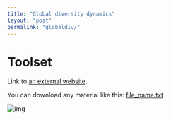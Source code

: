 ```yaml
---
title: "Global diversity dynamics"
layout: "post" 
permalink: "globaldiv/"
---
```


# Toolset

Link to [an external website](https://git-scm.com/).

You can download any material like this: [file_name.txt]({{site.baseurl}}data/metadata.txt)

![img](https://www.paleosynthesis.nat.fau.de/wp-content/uploads/2019/09/Icon-SummerSchool-150x150.png)
